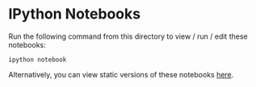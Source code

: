 # IPython Notebooks

Run the following command from this directory to view / run / edit these notebooks:
```
ipython notebook
```
Alternatively, you can view static versions of these notebooks
[here](https://github.com/dkirkby/ArgonneLymanAlpha/blob/master/notebooks/).
